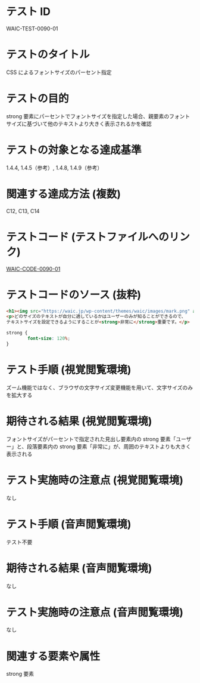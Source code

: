 # テスト ID

WAIC-TEST-0090-01

# テストのタイトル

CSS によるフォントサイズのパーセント指定

# テストの目的

strong 要素にパーセントでフォントサイズを指定した場合、親要素のフォントサイズに基づいて他のテキストより大きく表示されるかを確認

# テストの対象となる達成基準

1.4.4, 1.4.5（参考）, 1.4.8, 1.4.9（参考）

# 関連する達成方法 (複数)

C12, C13, C14

# テストコード (テストファイルへのリンク)

[WAIC-CODE-0090-01](https://waic.github.io/as_test/WAIC-CODE/WAIC-CODE-0090-01.html)

# テストコードのソース (抜粋)

```HTML
<h1><img src="https://waic.jp/wp-content/themes/waic/images/mark.png" alt="WAICロゴマーク" width="50" height="50"><strong>ユーザー</strong>がテキストサイズを制御できるようにする</h1>
<p>どのサイズのテキストが自分に適しているかはユーザーのみが知ることができるので、
テキストサイズを設定できるようにすることが<strong>非常に</strong>重要です。</p>
```

```CSS
strong {
        font-size: 120%;
}
```

# テスト手順 (視覚閲覧環境)

ズーム機能ではなく、ブラウザの文字サイズ変更機能を用いて、文字サイズのみを拡大する

# 期待される結果 (視覚閲覧環境)

フォントサイズがパーセントで指定された見出し要素内の strong 要素「ユーザー」と、段落要素内の strong 要素「非常に」が、周囲のテキストよりも大きく表示される

# テスト実施時の注意点 (視覚閲覧環境)

なし

# テスト手順 (音声閲覧環境)

テスト不要

# 期待される結果 (音声閲覧環境)

なし

# テスト実施時の注意点 (音声閲覧環境)

なし

# 関連する要素や属性

strong 要素
